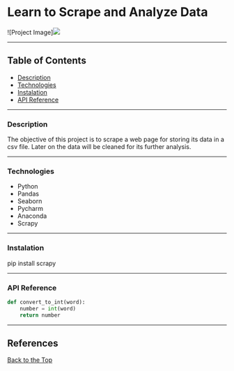# Learn to Scrape and Analyze Data

![Project Image]<img src="./MyPerk.jpg">

---

## Table of Contents
- [Description](#description)
- [Technologies](#technologies)
- [Instalation](#instalation)
- [API Reference](#api-reference)


---

### Description
The objective of this project is to scrape a web page for storing its data in a csv file. Later on the data will be cleaned for its further analysis.

---

### Technologies
- Python
- Pandas
- Seaborn
- Pycharm
- Anaconda
- Scrapy

---

### Instalation
pip install scrapy

---

### API Reference
```python
def convert_to_int(word):
    number = int(word)
    return number
```

---
## References

[Back to the Top](#Learn-to-Scrape-and-Analyze-Data)


